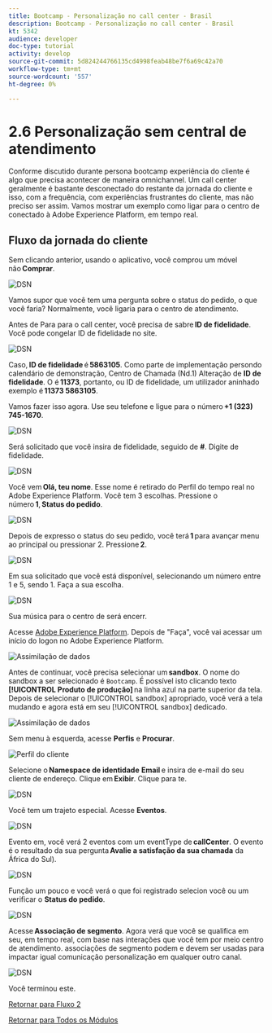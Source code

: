 ```yaml
---
title: Bootcamp - Personalização no call center - Brasil
description: Bootcamp - Personalização no call center - Brasil
kt: 5342
audience: developer
doc-type: tutorial
activity: develop
source-git-commit: 5d824244766135cd4998feab48be7f6a69c42a70
workflow-type: tm+mt
source-wordcount: '557'
ht-degree: 0%

---
```


# 2.6 Personalização sem central de atendimento

Conforme discutido durante persona bootcamp experiência do cliente é algo que precisa acontecer de maneira omnichannel. Um call center geralmente é bastante desconectado do restante da jornada do cliente e isso, com a frequência, com experiências frustrantes do cliente, mas não preciso ser assim. Vamos mostrar um exemplo como ligar para o centro de conectado à Adobe Experience Platform, em tempo real.

## Fluxo da jornada do cliente

Sem clicando anterior, usando o aplicativo, você comprou um móvel não **Comprar**.

![DSN](./images/app20.png)

Vamos supor que você tem uma pergunta sobre o status do pedido, o que você faria? Normalmente, você ligaria para o centro de atendimento.

Antes de Para para o call center, você precisa de sabre **ID de fidelidade**. Você pode congelar ID de fidelidade no site.

![DSN](./images/cc1.png)

Caso, **ID de fidelidade** é **5863105**. Como parte de implementação persondo calendário de demonstração, Centro de Chamada (Nd.1) Alteração de  **ID de fidelidade**. O é **11373**, portanto, ou ID de fidelidade, um utilizador aninhado exemplo é **11373 5863105**.

Vamos fazer isso agora. Use seu telefone e ligue para o número **+1 (323) 745-1670**.

![DSN](./images/cc2.png)

Será solicitado que você insira de fidelidade, seguido de **#**. Digite de fidelidade.

![DSN](./images/cc3.png)

Você vem **Olá, teu nome**. Esse nome é retirado do Perfil do tempo real no Adobe Experience Platform. Você tem 3 escolhas. Pressione o número **1**, **Status do pedido**.

![DSN](./images/cc4.png)

Depois de expresso o status do seu pedido, você terá **1** para avançar menu ao principal ou pressionar 2. Pressione **2**.

![DSN](./images/cc5.png)

Em sua solicitado que você está disponível, selecionando um número entre 1 e 5, sendo 1. Faça a sua escolha.

![DSN](./images/cc6.png)

Sua música para o centro de será encerr.

Acesse [Adobe Experience Platform](https://experience.adobe.com/platform). Depois de &quot;Faça&quot;, você vai acessar um início do logon no Adobe Experience Platform.

![Assimilação de dados](./images/home.png)

Antes de continuar, você precisa selecionar um **sandbox**. O nome do sandbox a ser selecionado é ``Bootcamp``. É possível isto clicando texto **[!UICONTROL Produto de produção]** na linha azul na parte superior da tela. Depois de selecionar o [!UICONTROL sandbox] apropriado, você verá a tela mudando e agora está em seu [!UICONTROL sandbox] dedicado.

![Assimilação de dados](./images/sb1.png)

Sem menu à esquerda, acesse **Perfis** e **Procurar**.

![Perfil do cliente](./images/homemenu.png)

Selecione o **Namespace de identidade** **Email** e insira de e-mail do seu cliente de endereço. Clique em **Exibir**. Clique para te.

![DSN](./images/cc7.png)

Você tem um trajeto especial. Acesse **Eventos**.

![DSN](./images/cc8.png)

Evento em, você verá 2 eventos com um eventType de **callCenter**. O evento é o resultado da sua pergunta **Avalie a satisfação da sua chamada** da África do Sul).

![DSN](./images/cc9.png)

Função um pouco e você verá o que foi registrado selecion você ou um verificar o **Status do pedido**.

![DSN](./images/cc10.png)

Acesse **Associação de segmento**. Agora verá que você se qualifica em seu, em tempo real, com base nas interações que você tem por meio centro de atendimento. associações de segmento podem e devem ser usadas para impactar igual comunicação personalização em qualquer outro canal.

![DSN](./images/cc11.png)

Você terminou este.

[Retornar para Fluxo 2](./uc2.md)

[Retornar para Todos os Módulos](../../overview.md)
